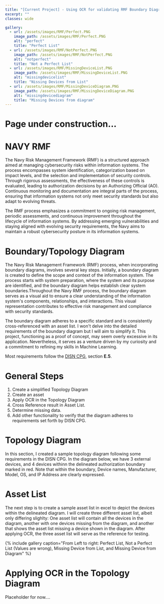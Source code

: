 ```yaml
---
title: "[Current Project] - Using OCR for validating RMF Boundary Diagrams - Python"
excerpt: ""
classes: wide

gallery:
  - url: /assets/images/RMF/Perfect.PNG
    image_path: /assets/images/RMF/Perfect.PNG
    alt: "perfect"
    title: "Perfect List"
  - url: /assets/images/RMF/NotPerfect.PNG
    image_path: /assets/images/RMF/NotPerfect.PNG
    alt: "notperfect"
    title: "Not a Perfect List"
  - url: /assets/images/RMF/MissingDeviceList.PNG
    image_path: /assets/images/RMF/MissingDeviceList.PNG
    alt: "missingdevicelist"
    title: "Nissing Devices from List"
  - url: /assets/images/RMF/MissingDeviceDiagram.PNG
    image_path: /assets/images/RMF/MissingDeviceDiagram.PNG
    alt: "missingdevicediagram"
    title: "Missing Devices from diagram"
---
```


# Page under construction...

# NAVY RMF
The Navy Risk Management Framework (RMF) is a structured approach aimed at managing cybersecurity risks within information systems. The process encompasses system identification, categorization based on impact levels, and the selection and implementation of security controls. Through rigorous assessments, the effectiveness of these controls is evaluated, leading to authorization decisions by an Authorizing Official (AO). Continuous monitoring and documentation are integral parts of the process, ensuring that information systems not only meet security standards but also adapt to evolving threats.

The RMF process emphasizes a commitment to ongoing risk management, periodic assessments, and continuous improvement throughout the lifecycle of information systems. By addressing emerging vulnerabilities and staying aligned with evolving security requirements, the Navy aims to maintain a robust cybersecurity posture in its information systems.


# Boundary/Topology Diagram
The Navy Risk Management Framework (RMF) process, when incorporating boundary diagrams, involves several key steps. Initially, a boundary diagram is created to define the scope and context of the information system. The process starts with system preparation, where the system and its purpose are identified, and the boundary diagram helps establish clear system boundaries.Throughout the Navy RMF process, the boundary diagram serves as a visual aid to ensure a clear understanding of the information system's components, relationships, and interactions. This visual representation contributes to effective risk management and compliance with security standards.

The boundary diagram adheres to a specific standard and is consistently cross-referenced with an asset list. I won't delve into the detailed requirements of the boundary diagram but I will aim to simplify it. This project, functioning as a proof of concept, may seem overly excessive in its application. Nevertheless, it serves as a venture driven by my curiosity and a commitment to refining my skills in Machine Learning.


Most requirements follow the [DISN CPG](https://www.disa.mil/~/media/files/disa/services/disn-connect/references/disn_cpg.pdf), section **E.5**. 

# General Steps
1. Create a simplified Topology Diagram
2. Create an asset
3. Apply OCR in the Topology Diagram
4. Cross Reference result in Asset List.
5. Determine missing data.
6. Add other functionality to verify that the diagram adheres to requirements set forth by DISN CPG.



# Topology Diagram
In this section, I created a sample topology diagram following some requirements in the DISN CPG. In the diagram below, we have 3 external devices, and 4 devices withinn the delineated authorization boundary marked in red. Note that within the boundary, Device names, Manufacturer, Model, OS, and IP Address are clearly expressed. 

<object data="../assets/images/RMF/TopologyDiagram.pdf" width="50%" height="50%" type='application/pdf'></object>

# Asset List 
The next step is to create a sample asset list in excel to depict the devices within the delineated diagram. I will create three different asset list, albeit only differing slighlty: One asset list will contain all the devices in the diagram, another with one devices missing from the diagram, and another that shows the asset list missing a device shown in the diagram. After applying OCR, the three asset list will serve as the reference for testing. 

{% include gallery caption="From Left to right: Perfect List, Not a Perfect List (Values are wrong), Missing Device from List, and Missing Device from Diagram" %}

# Applying OCR in the Topology Diagram  
Placeholder for now....
